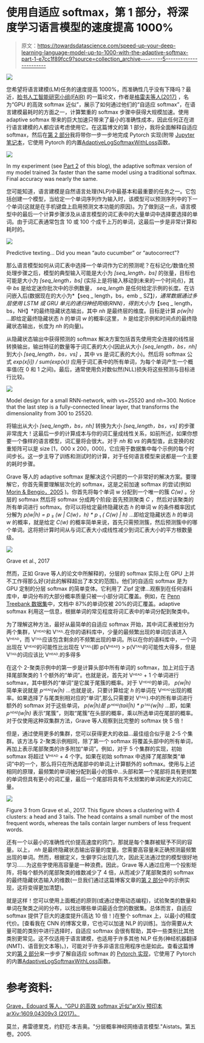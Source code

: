 # 使用自适应 softmax，第 1 部分，将深度学习语言模型的速度提高 1000%

> 原文：<https://towardsdatascience.com/speed-up-your-deep-learning-language-model-up-to-1000-with-the-adaptive-softmax-part-1-e7cc1f89fcc9?source=collection_archive---------5----------------------->

![](img/1db7dfec152900408625ebece4b750d8.png)

您希望将语言建模(LM)任务的速度提高 1000%，而准确性几乎没有下降吗？最近，[脸书人工智能研究小组(FAIR)](https://research.fb.com/category/facebook-ai-research/) 的一篇论文，作者是[格雷夫等人(2017)](https://arxiv.org/abs/1609.04309) ，名为“GPU 的高效 softmax 近似”，展示了如何通过他们的“自适应 softmax”，在语言建模最耗时的方面之一，计算繁重的 softmax 步骤中获得大规模加速。使用 adaptive softmax 带来的巨大加速只带来了最小的准确性成本，因此任何正在进行语言建模的人都应该考虑使用它。在这篇博文的第 1 部分，我将全面解释自适应 softmax，然后在[第 2 部分](https://medium.com/@dwbressler/speed-up-your-deep-learning-language-model-up-to-1000-with-the-adaptive-softmax-part-2-pytorch-d47fe9a56152)我将带你一步一步地完成 Pytorch 实现(附带 [Jupyter 笔记本](https://github.com/DavidWBressler/bressler_public_code/blob/master/Adaptive_softmax_example.ipynb)，它使用 Pytorch 的内置[AdaptiveLogSoftmaxWithLoss](https://pytorch.org/docs/stable/_modules/torch/nn/modules/adaptive.html#AdaptiveLogSoftmaxWithLoss)函数。

![](img/22990e5c02ad1bc4a971fde5c3765f1e.png)

In my experiment (see [Part 2](https://medium.com/@dwbressler/speed-up-your-deep-learning-language-model-up-to-1000-with-the-adaptive-softmax-part-2-pytorch-d47fe9a56152) of this blog), the adaptive softmax version of my model trained 3x faster than the same model using a traditional softmax. Final accuracy was nearly the same.

您可能知道，语言建模是自然语言处理(NLP)中最基本和最重要的任务之一。它包括创建一个模型，当给定一个单词序列作为输入时，该模型可以预测序列中的下一个单词(这就是在手机键盘上启用预测文本功能的原因)。为了做到这一点，语言模型中的最后一个计算步骤涉及从语言模型的词汇表中的大量单词中选择要选择的单词。由于词汇表通常包含 10 或 100 个成千上万的单词，这最后一步是非常计算和耗时的。

![](img/fa4a5d4cdc0322d973b28d72d5deba01.png)

Predictive texting… Did you mean “auto cucumber” or “autocorrect”?

那么语言模型如何从词汇表中选择一个单词作为它的预测呢？在标记化/数值化预处理步骤之后，模型的典型输入可能是大小为 *[seq_length，bs]* 的张量，目标也可能是大小为 *[seq_length，bs]* (实际上是将输入移动到未来的一个时间点)，其中 *bs* 是给定迷你批次中的示例数量， *seq_length* 是任何给定示例的长度。在访问嵌入后(数据现在的大小为*【seq _ length，bs，emb _ SZ】*)，通常数据通过多层使用 LSTM 或 GRU 单元的递归神经网络(RNN)，得到大小为*【seq _ length，bs，NH】*的最终隐藏状态输出，其中 *nh* 是最终层的维度。目标是计算 *p(w|h)* …即给定最终隐藏状态 *h* 的单词 *w* 的概率(这里， *h* 是给定示例和时间点的最终隐藏状态输出，长度为 *nh* 的向量)。

从隐藏状态输出中获得预测的 softmax 解决方案包括首先使用完全连接的线性层转换输出，输出特征的数量等于词汇表的大小(因此从大小 *[seq_length，bs，nh]* 到大小 *[seq_length，bs，vs]* ，其中 vs 是词汇表的大小)。然后将 softmax 公式 *exp(x[i]) / sum(exp(x))* 应用于词汇表中的所有单词，为每个单词产生一个概率值(在 0 和 1 之间)。最后，通常使用负对数似然(NLL)损失将这些预测与目标进行比较。

![](img/2d4d1b9b521a68f300c0644113973b0f.png)

Model design for a small RNN-network, with vs=25520 and nh=300\. Notice that the last step is a fully-connected linear layer, that transforms the dimensionality from 300 to 25520.

将输出从大小 *[seq_length，bs，nh]* 转换为大小 *[seq_length，bs，vs]* 的步骤非常庞大！这最后一步的计算成本与你的词汇量成线性关系，如前所述，如果你想要一个像样的语言模型，词汇量将会很大。对于 *nh* 和 *vs* 的典型值，此变换的权重矩阵可以是 size [1，000 x 200，000]，它应用于数据集中每个示例的每个时间步长。这一步主导了训练和测试时的计算，对于任何语言模型来说都是一个主要的耗时步骤。

Grave 等人的 adaptive softmax 是解决这个问题的一个非常好的解决方案。要理解它，你首先需要理解层次化的 softmax，这是之前加速 softmax 的尝试(例如 [Morin & Bengio，2005](https://www.researchgate.net/publication/228348202_Hierarchical_probabilistic_neural_network_language_model) )。你首先将每个单词 w 分配到一个唯一的簇 *C(w)* 。分层的 softmax 然后将 softmax 分成两个阶段:首先预测聚类 *C* ，然后对该聚类的所有单词进行 softmax。你可以将给定最终隐藏状态 *h* 的单词 w 的条件概率因式分解为 *p(w|h) = p* ₂ *(w | C(w)，h) * p* ₁ *( C(w) | h)* …即给定隐藏状态 *h* 的单词 *w* 的概率，就是给定 *C(w)* 的概率简单来说，首先只需预测簇，然后预测簇中的哪个单词。这将把计算时间从与词汇表大小成线性减少到词汇表大小的平方根数量级。

![](img/67f60c98ac00edf7da81594e3d55a7c6.png)

Grave et al., 2017

然而，正如 Grave 等人的论文中所解释的，分层的 softmax 实际上在 GPU 上并不工作得那么好(对此的解释超出了本文的范围)。他们的自适应 softmax 是为 GPU 定制的分层 softmax 的简单变体。它利用了 Zipf 定律…观察到在任何语料库中，单词分布的大部分概率质量只被一小部分词汇覆盖。例如，在 [Penn Treebank 数据集](https://catalog.ldc.upenn.edu/ldc99t42)中，文档中 87%的单词仅被 20%的词汇覆盖。adaptive softmax 利用这一信息，根据单词的常见程度将词汇表中的单词分配到聚类中。

为了理解这种方法，最好从最简单的自适应 softmax 开始，其中词汇表被划分为两个集群，Vᴴᴱᴬᴰ和 Vᵀᴬᴵᴸ.在你的语料库中，少量的最频繁出现的单词应该进入 Vᴴᴱᴬᴰ，而 Vᵀᴬᴵᴸ应该包含剩余的不频繁出现的单词。所以在你的语料库中，一个词出现在 Vᴴᴱᴬᴰ的可能性比出现在 Vᵀᴬᴵᴸ(即 p(Vᴴᴱᴬᴰ) > p(Vᵀᴬᴵᴸ的可能性大得多，但是 Vᵀᴬᴵᴸ的词应该比 Vᴴᴱᴬᴰ.的多得多

在这个 2-聚类示例中的第一步是计算头部中所有单词的 softmax，加上对应于选择尾部聚类的 1 个额外的“单词”。也就是说，首先对 Vᴴᴱᴬᴰ + 1 个单词进行 softmax，其中额外的“单词”是它属于尾簇的概率。对于 Vᴴᴱᴬᴰ的单词， *p(w|h)* 简单来说就是 *pᴴᴱᴬᴰ(w|h)* …也就是说，只要计算给定 *h* 的单词在 Vᴴᴱᴬᴰ出现的概率。如果选择了与尾类别相对应的“单词”,那么只需要对 Vᵀᴬᴵᴸ).中的所有单词进行额外的 softmax 对于这些单词， *p(w|h)是 pᴴᴱᴬᴰ(tail|h) * pᵀᴬᴵᴸ(w|h)* …即，如果 *pᴴᴱᴬᴰ(w|h)* 表示“尾簇”，则取“尾簇”在头部的概率，乘以所选单词在尾部的概率。对于仅使用这种双集群方法，Grave 等人观察到比完整的 softmax 快 5 倍！

但是，通过使用更多的集群，您可以获得更大的收益…最佳组合似乎是 2-5 个集群。该方法与 2-聚类示例相同，除了第一个 softmax 将覆盖头部中的所有单词，再加上表示尾部聚类的许多附加“单词”。例如，对于 5 个集群的实现，初始 softmax 将超过 Vᴴᴱᴬᴰ + 4 个字。如果在初始 softmax 中选择了尾部聚类“单词”中的一个，那么将只在所选尾部中的单词上计算额外的 softmax。使用与上述相同的原理，最频繁的单词被分配到最小的簇中…头部和第一个尾部将具有更频繁的单词但具有更小的词汇量，最后一个尾部将具有不太频繁的单词和更大的词汇量。

![](img/8829b1d77714f818967094f8fb0e28a3.png)

Figure 3 from Grave et al., 2017\. This figure shows a clustering with 4 clusters: a head and 3 tails. The head contains a small number of the most frequent words, whereas the tails contain larger numbers of less frequent words.

还有一个以最小的准确性代价提高速度的窍门，那就是每个集群被赋予不同的容量。以上， *nh* 是最终隐藏状态输出容量的度量。您需要高容量来正确预测最频繁出现的单词。然而，根据定义，生僻字只出现几次，因此无法通过您的模型很好地学习……为这些字使用高容量是一种浪费。因此，Grave 等人通过应用一个投影矩阵，将每个额外的尾部聚类的维数减少了 4 倍，从而减少了尾部聚类的 softmax 的最终隐藏状态输入的维数(一旦我们通过这篇博客文章的[第 2 部分](https://medium.com/@dwbressler/speed-up-your-deep-learning-language-model-up-to-1000-with-the-adaptive-softmax-part-2-pytorch-d47fe9a56152)中的示例实现，这将变得更加清楚)。

就是这样！您可以使用上面概述的原则(或通过使用动态编程)，试验聚类的数量和单词在聚类之间的分布，以找出哪些单词最适合您的数据集。总体而言，自适应 softmax 提供了巨大的速度提升(高达 10 倍！)在整个 softmax 上，以最小的精度代价。[查看我在 CNN 的博客文章，它也可以加速 NLP 的训练]。当你需要从大量可能的类别中进行选择时，自适应 softmax 会很有帮助，其中一些类别比其他类别更常见。这不仅适用于语言建模，也适用于许多其他 NLP 任务(神经机器翻译(NMT)、语音到文本等)。)，可能对于许多非语言应用程序也是如此。查看这篇博文的[第 2 部分](https://medium.com/@dwbressler/speed-up-your-deep-learning-language-model-up-to-1000-with-the-adaptive-softmax-part-2-pytorch-d47fe9a56152)来一步步了解自适应 softmax 的 [Pytorch 实现](https://github.com/DavidWBressler/bressler_public_code/blob/master/Adaptive_softmax_example.ipynb)，它使用了 Pytorch 的内置[AdaptiveLogSoftmaxWithLoss](https://pytorch.org/docs/stable/_modules/torch/nn/modules/adaptive.html#AdaptiveLogSoftmaxWithLoss)函数。

# 参考资料:

[Grave，Edouard 等人，“GPU 的高效 softmax 近似”arXiv 预印本 arXiv:1609.04309v3 (2017)。](https://arxiv.org/abs/1609.04309)

莫兰，弗雷德里克，约舒厄·本吉奥。"分层概率神经网络语言模型."Aistats。第五卷。2005.
